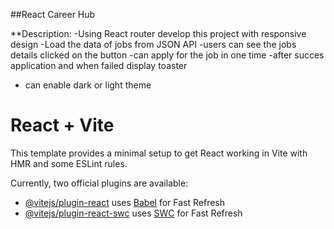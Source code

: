 ##React Career Hub 

**Description:
-Using React router develop this project with responsive design 
-Load the data of jobs from JSON API
-users can see the jobs details clicked on the button 
-can apply for the job in one time 
-after succes application and  when failed display toaster
- can enable dark or light theme



# React + Vite

This template provides a minimal setup to get React working in Vite with HMR and some ESLint rules.

Currently, two official plugins are available:

- [@vitejs/plugin-react](https://github.com/vitejs/vite-plugin-react/blob/main/packages/plugin-react/README.md) uses [Babel](https://babeljs.io/) for Fast Refresh
- [@vitejs/plugin-react-swc](https://github.com/vitejs/vite-plugin-react-swc) uses [SWC](https://swc.rs/) for Fast Refresh
